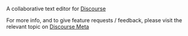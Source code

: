 A collaborative text editor for [Discourse](https://github.com/discourse/discourse)

For more info, and to give feature requests / feedback, please visit the relevant topic on [Discourse Meta](https://meta.discourse.org/t/collude-a-collaborative-text-editor-for-discourse/96474)
